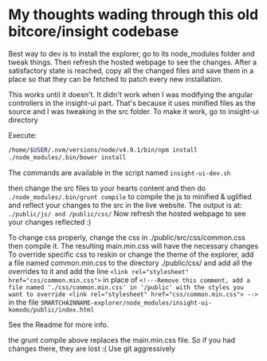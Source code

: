 # My thoughts wading through this old bitcore/insight codebase

Best way to dev is to install the explorer, go to its node_modules folder and tweak things. Then refresh the hosted webpage to see the changes.
After a satisfactory state is reached, copy all the changed files and save them in a place so that they can be fetched to patch every new installation.

This works until it doesn't. It didn't work when I was modifying the angular controllers in the insight-ui part. That's because it uses minified files as the source and I was tweaking in the src folder.
To make it work, go to insight-ui directory

Execute:

```bash
/home/$USER/.nvm/versions/node/v4.9.1/bin/npm install
./node_modules/.bin/bower install
```

The commands are available in the script named `insight-ui-dev.sh` 

then change the src files to your hearts content and then do `./node_modules/.bin/grunt compile` to compile the js to minified & uglified and reflect your changes to the src in the live website. The output is at: `./public/js/ and /public/css/`
Now refresh the hosted webpage to see your changes reflected :)

To change css properly, change the css in ./public/src/css/common.css then compile it. The resulting main.min.css will have the necessary changes
To override specific css to reskin or change the theme of the explorer, add a file named common.min.css to the directory ./public/css/ and add all the overrides to it and add the line `<link rel="stylesheet" href="css/common.min.css">` in place of `<!---Remove this comment, add a file named './css/common.min.css' in '/public' with the styles you want to override <link rel="stylesheet" href="css/common.min.css"> -->` in the file `SMARTCHAINNAME-explorer/node_modules/insight-ui-komodo/public/index.html`

See the Readme for more info.

the grunt compile above replaces the main.min.css file. So if you had changes there, they are lost :(
Use git aggressively

